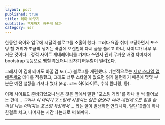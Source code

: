 ```yaml
---
layout: post
published: true
title: 테마 바꾸기
subtitle: 언제까지 바꾸게 될까
category: usr
---
```


 한동안 육아와 업무에 시달려 블로그를 소홀히 했다. 그러다 요즘 취미
 코딩하면서 포스팅 할 거리가 조금씩 생기는 바람에 오랜만에 다시 글을
 쓸려고 하니, 사이트가 너무 무거운 것이다... 정적 사이트 제네레이터를
 가져다 쓰면서 괜히 무거운 배경 이미지에 bootstrap 등등으로 땜칠
 해놨더니 갑자기 허무함이 밀려왔다.

 그래서 이 김에 테마도 바꿀 겸 또 (...) 블로그를
 개편했다. 기본적으로는 [제발 스타일
 없애주세요](https://github.com/riggraz/no-style-please) 테마를
 적용했고, 그래도 너무 스타일이 없으면 읽기 불편하기 때문에 몇몇
 부분은 예전 설정을 가져다 썼다 (e.g. 코드 하이라이트, 수식 렌더링,
 등).

 이제 사이트도 준비되었으니 남은 것은 앞에서 말한 "포스팅 거리"를 하나
 둘 씩 풀어보는 건데... *그러나 이 테마가 포스팅에 사용되는 일은
 없었다. 테마 개편에 모든 힘을 쏟아낸 나는 이어지는 포스팅 작성에서*
 ... 라는 일이 발생하면 안되니까, 일단 10월에 하나 한걸로 치고,
 나머지는 시간 나는대로 써 봐야지.

---

